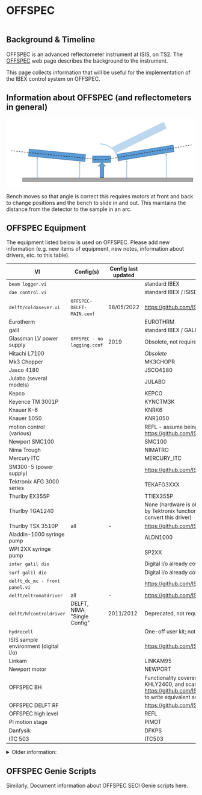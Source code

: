 # OFFSPEC

```{include} migration_notes_warning.mdinc
```

## Background & Timeline ##
OFFSPEC is an advanced reflectometer instrument at ISIS, on TS2. The [OFFSPEC](https://www.isis.stfc.ac.uk/Pages/OFFSPEC.aspx) web page describes the background to the instrument.

This page collects information that will be useful for the implementation of the IBEX control system on OFFSPEC.

## Information about OFFSPEC (and reflectometers in general) ##

![Offspec bench setup](OffSpec.png)

Bench moves so that angle is correct this requires motors at front and back to change positions and the bench to slide in and out. This maintains the distance from the detector to the sample in an arc.

## OFFSPEC Equipment ##
The equipment listed below is used on OFFSPEC. Please add new information (e.g. new items of equipment, new notes, information about drivers, etc. to this table).


| VI                                   | Config(s) | Config last updated | IBEX equivalent |
|--------------------------------------| --- | --- | --- |
| `beam logger.vi`                     | | | standard IBEX |
| `dae control.vi`                     | | | standard IBEX / ISISDAE |
| `delft/coldasever.vi`                | `OFFSPEC-DELFT-MAIN.conf` | 18/05/2022 | https://github.com/ISISComputingGroup/IBEX/issues/7437 |
| Eurotherm                            |  |  | EUROTHRM |
| galil                             |  |  | standard IBEX / GALIL |
| Glassman LV power supply             | `OFFSPEC - no logging.conf` | 2019 | Obsolete, not required |
| Hitachi L7100                        |  |  | *Obsolete* |
| Mk3 Chopper                          |  |  | MK3CHOPR |
| Jasco 4180                           |  |  | JSCO4180 |
| Julabo (several models)              |  |  | JULABO |
| Kepco                                |  |  | KEPCO |
| Keyence TM 3001P                     |  |  | KYNCTM3K |
| Knauer K-6                           |  |  | KNRK6 |
| Knauer 1050                          |  |  | KNR1050 |
| motion control (various)             |  |  | REFL - assume being handled in https://github.com/ISISComputingGroup/IBEX/issues/6245 |
| Newport SMC100                       |  |  | SMC100 |
| Nima Trough                          |  |  | NIMATRO |
| Mercury ITC                          |  |  | MERCURY_ITC |
| SM300-5 (power supply)               |  |  | https://github.com/ISISComputingGroup/IBEX/issues/4461 |
| Tektronix AFG 3000 series            |  |  | TEKAFG3XXX |
| Thurlby EX355P                       |  |  | TTIEX355P |
| Thurlby TGA1240                      |  |  | None (hardware is obsolete; functionality to be replaced by Tektronix function generators - we should not need to convert this driver) |
| Thurlby TSX 3510P                    | all | - | https://github.com/ISISComputingGroup/IBEX/issues/7434 |
| Aladdin-1000 syringe pump            |  |  | ALDN1000 |
| WPI 2XX syringe pump                 |  |  | SP2XX |
| `inter galil dio`                     |  |  | Digital i/o already covered in GALIL ioc |
| `surf galil dio`                      |  |  | Digital i/o already covered in GALIL ioc |
| `delft_dc_mc - front panel.vi`       |  |  | https://github.com/ISISComputingGroup/IBEX/issues/7492 |
| `delft/eltromatdriver`               | all | - | https://github.com/ISISComputingGroup/IBEX/issues/7494 |
| `delft/hfcontroldriver`              | DELFT, NIMA, "Single Config" | 2011/2012 | Deprecated, not required |
| `hydrocell`                            |  |  | One-off user kit; not required |
| ISIS sample environment (digital i/o) |  |  | https://github.com/ISISComputingGroup/IBEX/issues/7436 |
| Linkam                               |  |  | LINKAM95 |
| Newport motor                        |  |  | NEWPORT |
| OFFSPEC BH                           |  |  | Functionality covered in IBEX by a combination of KEPCO, KHLY2400, and scans library. https://github.com/ISISComputingGroup/IBEX/issues/7435 to write equivalent scans script to existing VI |
| OFFSPEC DELFT RF                     |  |  | https://github.com/ISISComputingGroup/IBEX/issues/7493 |
| OFFSPEC high level                   |  |  | REFL |
| PI motion stage                      |  |  | PIMOT |
| Danfysik                             |  |  | DFKPS |
| ITC 503                              |  |  | ITC503 |

<details>
  <summary>Older information:</summary>

Manufacturer | Model | Type | Connection | Driver | Notes |
------------ | ------------- | ------------- | ------------- | ------------- | -------------------------------------------
ISIS | DAE 2 | Detector Electronics | Ethernet | | [see DAE note](#note-dae)
ISIS | Mk3 | Chopper | N/A |     | [see Chopper note](#note-chopper)
GALIL | [DMC2280](http://www.galilmc.com/products/dmc-22x0.php) | Motion Controller | Ethernet | [EPICS](http://www.aps.anl.gov/epics/modules/manufacturer.php#Galil%20Motion%20Control) | | 
??? |  | 4-blade jaws |  |  | [see Jaws note](#note-jaws)
ISIS | ??? | ISIS Vacuum System |  |  |[see Vacuum System note](#note-vacuum)
Pfeiffer | TPG300 | Vacuum Gauge | RS-232 | EPICS | [see Vacuum System note](#note-vacuum)
Eurotherm | Temperature Controller | All models at ISIS | RS-232 | [EPICS](http://www.aps.anl.gov/epics/modules/manufacturer.php#Eurotherm) | [see Eurotherm  note](#note-eurotherm)
Julabo | FL1703 | Re-circulating Cooler | RS-232 | | [see Julabo note](#note-julabo)
Julabo | FL300 | Re-circulating Cooler | RS-232 | | [see Julabo note](#note-julabo)
Julabo | FP-50 | Water Bath | RS-232 | | [see Julabo note](#note-julabo)
Julabo | FP-52 | Water Bath | RS-232 | | [see Julabo note](#note-julabo)
Keithley | 2400 | Source Meter | RS-232 | | [see Keithley note](#note-keithley)
[Knauer](http://www.knauer.net/) | K6 | Electric valve drive | RS232 |  |[see Knauer note](#note-knauer)
[Knauer](http://www.knauer.net/) | 1050 | HPLC pump | ??? | | [see Knauer HPLC note](#note-knauerHPLC)
~Hitachi~ | ~L-7100~ | ~HPLC pump~ | ??? | | [see Hitachi note](#note-hitachi)
[Jasco](https://jascoinc.com/products/chromatography/)| PU-4180 | HPLC pump| ??? | | [see JASCO HPLC note](#note-jasco-hplc-pump)
Nima Trough | ??? | Trough | ??? | | [see Nima Trough note](#note-nima-trough)
[KEPCO](http://www.kepcopower.com/bop.htm) | BOP 100-10MG | Bi-Polar Power Supply | RS232 | #187 |[see Kepco note](#note-kepco)
[KEPCO](http://www.kepcopower.com/bop.htm) | BIT 4886 | I/F card | GPIB, RS-232 |  |[see Kepco note](#note-kepco)
[KEPCO](http://www.kepcopower.com/bop.htm) | BOP 50-2M-4886 | Bi-Polar Power Supply | RS232 | |[see Kepco note](#note-kepco)
Delta-Elektronika | SM300-5 | PSU | ??? | | [see Delta Elektronika note](#note-delta-elektronika)
Thurlby | EX355P | PSU | ??? | | [see Thurlby note](#note-thurlby)
Thurlby | TGA1240 | Arbitrary Waveform Generator | ??? | | [see Thurlby note](#note-thurlby)
Thurlby | TSX3510P | PSU | ??? | | [see Thurlby note](#note-thurlby)
Oxford Instruments | Mercury | Temperature Controller | RS-232 | | [see Oxford Instruments note](#note-oxford-instruments)
Oxford Instruments | ITC503 | Cryogenic System |   |  | [see Oxford Instruments note](#note-oxford-instruments)
Tektronix | AFG 3021B | Function Generator | Ethernet | #237 |[see Tektronix note](#note-tektronix)
[Linkam](http://www.linkam.co.uk/) | T95 |  | RS232 |  |[see Linkam note](#note-linkam)
Watson Marlow | 323 | Peristaltic Pump | ??? | | [see Peristaltic Pumps note](#note-peristaltic-pumps)
WPI | Aladdin-1000 | Syringe Pump | ??? | | [see Syringe Pumps note](#note-syringe-pumps)
WPI | SP2xx | Syringe Pump | ??? | | [see Syringe Pumps note](#note-syringe-pumps)

{#note-dae}
##### Note: DAE #####
See multi-detector and single-detector below.

{#note-chopper}
##### Note: Choppers #####
OFFSPEC has a Mk3 chopper.<br>

{#note-jaws}
##### Note: Jaws #####
Provide information about OFFSPEC jaws.

{#note-vacuum}
##### Note: Vacuum System #####
TPG300 support is implemented via [#216](https://github.com/ISISComputingGroup/IBEX/issues/216) and [#2063](https://github.com/ISISComputingGroup/IBEX/issues/2063)

{#note-eurotherm}
##### Note: Eurotherm #####
[Eurotherms](http://www.facilities.rl.ac.uk/isis/computing/ICPdiscussions/OFFSPEC/OFFSPEC_Eurotherms.jpg) are used to control temperature Orange Cryostat, CCR and Furnace devices.

<a name="noteJulabo"></a>
##### Note: Julabo #####
OFFSPEC uses Julabo water baths & re-circulating coolers
1. [Julabo FL1703](https://www.julabo.com/en/products/recirculating-coolers/fl1703-recirculating-cooler)
1. [Julabo FL300](https://www.julabo.com/en/products/recirculating-coolers/fl300-recirculating-cooler)
1. Julabo Water Bath (which models?)

{#note-Kepco}
##### Note: KEPCO #####
1. [Kepco BOP 100-10MG PSU](http://www.kepcopower.com/bophimod.htm).<br>  See also [#3005](https://github.com/ISISComputingGroup/IBEX/issues/3005)
1. [Kepco BIT 4886](http://www.kepcopower.com/bit.htm) is an interface card for Kepco bi-polar ([BOP](http://www.kepcopower.com/bop.htm)) power supplies.
1. [KEPCO BOP 50-2M-4886 PSU](http://www.kepcopower.com/bophimod.htm).<br>  See also [#188](https://github.com/ISISComputingGroup/IBEX/issues/188) & [#200](https://github.com/ISISComputingGroup/IBEX/issues/200)

{#note-keithley}
##### Note: Keithley #####
1. [Keithley 2400 Series Source Meter](https://uk.tek.com/keithley-source-measure-units/keithley-smu-2400-series-sourcemeter).<br>
See also tickets [#1826](https://github.com/ISISComputingGroup/IBEX/issues/1826), [#2695](https://github.com/ISISComputingGroup/IBEX/issues/2695), [#2801](https://github.com/ISISComputingGroup/IBEX/issues/2801) and [#3176](https://github.com/ISISComputingGroup/IBEX/issues/3176).

##### Note: Hitachi #####
Hitachi L-7100 HPLC pump (no longer supported at ISIS).  ~Can't find L-7100 on [Hitachi web-site](http://www.hitachi-hightech.com/global/about/corporate/group/hhs (may be obsolete).  Check existing SECI VI for logic and manual.~

{#note-jasco-hplc-pump}
##### Note: JASCO HPLC Pump #####
[JASCO HPLC pump](https://jascoinc.com/products/chromatography/hplc/modules/hplc-pumps/) is a new (for ISIS) model of HPLC pump.
   * See `C:\LabVIEW Modules\Drivers\Jasco PU-4180 HPLC Pump\Documentation` for documentation.
   * See also [#3743](https://github.com/ISISComputingGroup/IBEX/issues/3743) & [#3923](https://github.com/ISISComputingGroup/IBEX/issues/3923)

{#note-knauer}
##### Note: Knauer #####
1. Knauer K-6 Electric Valve Drive.  [Knauer web site](https://www.knauer.net)<br>
   * K-6 model appears to have been superseded.  Check existing SECI VI for logic and manual.
   * Support now implemented (28-03-2019).  See [#3781](https://github.com/ISISComputingGroup/IBEX/issues/3781).

{#note-knauerHPLC}
##### Note: Knauer HPLC #####
Knauer HPLC 1050 [Knauer HPLC 1050 is discontinued.](https://www.knauer.net/en/discontinued-smartline-pump-1050-successor-azura-p-61l/p14161).  Check existing SECI VI for logic and manual.
   1. Support now implemented (04-01-2019).  See [#3262](https://github.com/ISISComputingGroup/IBEX/issues/3262).

{#note-nima-trough}
##### Note: Nima Trough #####
Nima Trough: SECI used a manufacturer supplied VI.  We may need to do the same in IBEX (via lvDCOM).<br>
   * **Note:** NIMA Technologies Ltd now seems to be part of [Biolin Scientific](https://www.biolinscientific.com/ksvnima).<br>
   * The NIMA trough is used regularly on SURF.  The manufacturer supplied VI is used to view graphs showing information about thin films.
   * The manufacturer has made additional software available for download.  A copy of this software is located in `\\isis\shares\ISIS_Experiment_Controls\NIMA Trough\Nima_TR8.1.zip`.
   * Support now implemented (25-05-2019).  See [#3783](https://github.com/ISISComputingGroup/IBEX/issues/3783)

{#note-delta-elektronika}
##### Note: Delta-Elektronika #####
1. Delta-Elektronika SM300-5 is a DC power supply.  It is listed on page for [Delta-Elektronika SM1500 series](http://www.delta-elektronika.nl/en/products/dc-power-supplies-1500w-sm1500-series.html) products.

{#note-thurlby}
##### Note: Thurlby #####
[Thurlby Thandar Instruments](https://www.aimtti.com/)
1. [Thurlby Thandar Instruments EX355P PSU](https://www.aimtti.com/product-category/dc-power-supplies/aim-ex-rseries)
   * see [#155](https://github.com/ISISComputingGroup/IBEX/issues/155) and [#198]
   * IOC & OPI updated (18-07-2019).  See [#3784](https://github.com/ISISComputingGroup/IBEX/issues/3784)
(https://github.com/ISISComputingGroup/IBEX/issues/198).
1. [Thurlby TGA1240 Arbitrary Waveform Generator](https://www.aimtti.com/product-category/arbitrary-generators/aim-tga1240series)
1. [Thurlby TSX3510P DC Power Supply](https://www.aimtti.com/product-category/dc-power-supplies/aim-tsxseries)

{#note-oxford-instruments}
##### Note: Oxford Instruments #####
1. Support for OI ITC503 created as part of [#2593](https://github.com/ISISComputingGroup/IBEX/issues/2593)
1. Support for Mercury Temperature Controller was created as part of [#2840](https://github.com/ISISComputingGroup/IBEX/issues/2840)

{#note-linkam}
##### Note: Linkam #####
There are VIs for this.<br>
See also [Linkam T95 controller](http://www.linkam.co.uk/t95-system-controllers/) and tickets [#1106](https://github.com/ISISComputingGroup/IBEX/issues/1106), [#1496](https://github.com/ISISComputingGroup/IBEX/issues/1496), [#1509](https://github.com/ISISComputingGroup/IBEX/issues/1509).

{#note-peristaltic-pumps}
##### Note: Peristaltic Pumps #####
1. [Watson Marlow 323 Peristaltic Pump](http://www.watson-marlow.com/gb-en/range/watson-marlow/300-tube-pumps/323d/)
   * Support now implemented (14-08-2019).  See [#3786](https://github.com/ISISComputingGroup/IBEX/issues/3786)

{#note-syringe-pumps}
##### Note: Syringe Pumps #####
1. [WPI Aladdin-1000 Syringe Pump](https://www.wpi-europe.com/products/pumps--microinjection/laboratory-syringe-pumps/al1000-220.aspx)
   * Support now implemented (20-06-2019).  See [#3787](https://github.com/ISISComputingGroup/IBEX/issues/3787)
1. [WPI SP2xx Syringe Pump](https://www.wpi-europe.com/products/pumps--microinjection/laboratory-syringe-pumps.aspx) - check specific model.
   * Support now implemented (05-07-2018).  See [#3261](https://github.com/ISISComputingGroup/IBEX/issues/3261)

{#note-tektronix}
##### Note: Tektronix #####
1. Tektronix Function Generator: [AFG 3021B](https://www.tek.com/datasheet/afg3000-series)
   * See also [#237](https://github.com/ISISComputingGroup/IBEX/issues/237)

##### Note: ISIS Environment Monitor #####
1. The ISIS Environment Monitor is a device to monitor various environmental properties (temperature, pressure, humidity, etc).  There is an existing list of commands and a VI to work from.

## OFFSPEC Notes ##
OFFSPEC has the following specialist panels/systems:
1. OFFSPEC High Level
1. OFFSPEC Delft System
1. OFFSPEC ISIS Sample Environment
1. OFFSPEC Linkam
   * [see Linkam note](#note-linkam)
1. OFFSPEC Newport Piezo Stage
1. OFFSPEC BH (KEPCO 100-10MG & Keithley 2400)
   * [see Kepco note](#note-Kepco) & [see Keithley note](#note-keithley)
1. OFFSPEC Delft RF
1. OFFSPEC PI Motion Stage
1. POLREF Danfysik
1. SURF Galil DIO
1. INTER Galil DIO

OFFSPEC has the following devices under motion control:
1. benches
1. coarse jaws
1. FOMs (Frame Overlap Mirror)
1. jaws
1. laser gimbal
1. OFFSPEC Analyser
1. point detector
1. Polarizer
1. reflectometer sample stack

</details>

## OFFSPEC Genie Scripts ##
Similarly, Document information about OFFSPEC SECI Genie scripts here.


